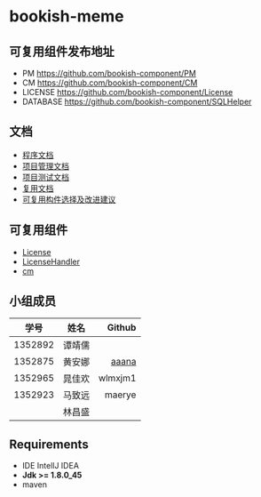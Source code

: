 # bookish-meme

## 可复用组件发布地址
- PM <https://github.com/bookish-component/PM>
- CM <https://github.com/bookish-component/CM>
- LICENSE <https://github.com/bookish-component/License>
- DATABASE <https://github.com/bookish-component/SQLHelper>


## 文档
- [程序文档](https://github.com/tztztztztz/bookish-meme/tree/master/doc/product)
- [项目管理文档](https://github.com/tztztztztz/bookish-meme/tree/master/doc/management)
- [项目测试文档](https://github.com/tztztztztz/bookish-meme/tree/master/doc/test)
- [复用文档](https://github.com/tztztztztz/bookish-meme/tree/master/doc/reuse)
- [可复用构件选择及改进建议](https://github.com/tztztztztz/bookish-meme/blob/master/doc/reuseRecommodation/%E5%8F%AF%E5%A4%8D%E7%94%A8%E6%9E%84%E4%BB%B6%E9%80%89%E6%8B%A9%E5%8F%8A%E6%94%B9%E8%BF%9B%E5%BB%BA%E8%AE%AE.md)

## 可复用组件
  - [License](https://github.com/tztztztztz/bookish-meme/tree/master/tzlicense)
  - [LicenseHandler](https://github.com/tztztztztz/bookish-meme/tree/master/license-handler)
  - [cm](https://github.com/tztztztztz/bookish-meme/tree/master/cm)


## 小组成员

| 学号 | 姓名 | Github |
| -----|:----:| ----:|
| 1352892    | 谭靖儒    |     |
| 1352875    | 黄安娜   | [aaana](https://github.com/aaana)    |
| 1352965    | 晁佳欢    | wlmxjm1    |
| 1352923    | 马致远    | maerye    |
|     | 林昌盛    |     |


## Requirements

- IDE IntellJ IDEA
- **Jdk >= 1.8.0_45**
- maven






